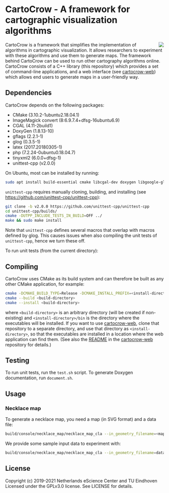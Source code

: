 # CartoCrow - A framework for cartographic visualization algorithms

<img align="right" src="https://user-images.githubusercontent.com/7533280/122964753-ddca4b00-d387-11eb-8320-7ba7bbb7e496.png">

CartoCrow is a framework that simplifies the implementation of algorithms in cartographic visualization. It allows researchers to experiment with these algorithms and use them to generate maps. The framework behind CartoCrow can be used to run other cartography algorithms online. CartoCrow consists of a C++ library (this repository) which provides a set of command-line applications, and a web interface (see [cartocrow-web](https://github.com/tue-alga/cartocrow-web)) which allows end users to generate maps in a user-friendly way.


## Dependencies

CartoCrow depends on the following packages:

* CMake (3.10.2-1ubuntu2.18.04.1)
* ImageMagick convert (8:6.9.7.4+dfsg-16ubuntu6.9)
* CGAL (4.11-2build1)
* DoxyGen (1.8.13-10)
* gflags (2.2.1-1)
* glog (0.3.5-1)
* latex (2017.20180305-1)
* php (7.2.24-0ubuntu0.18.04.7)
* tinyxml2 (6.0.0+dfsg-1)
* unittest-cpp (v2.0.0)

On Ubuntu, most can be installed by running:

```sh
sudo apt install build-essential cmake libcgal-dev doxygen libgoogle-glog-dev libgflags-dev imagemagick-6.q16 texlive-xetex php7.2-cli libtinyxml2-dev
```

`unittest-cpp` requires manually cloning, building, and installing (see https://github.com/unittest-cpp/unittest-cpp):
```sh
git clone -b v2.0.0 https://github.com/unittest-cpp/unittest-cpp
cd unittest-cpp/builds/
cmake -DUTPP_INCLUDE_TESTS_IN_BUILD=OFF ../
make && sudo make install
```
Note that `unittest-cpp` defines several macros that overlap with macros defined by glog. This causes issues when also compiling the unit tests of `unittest-cpp`, hence we turn these off.

To run unit tests (from the current directory):


## Compiling

CartoCrow uses CMake as its build system and can therefore be built as any other CMake application, for example:

```sh
cmake -DCMAKE_BUILD_TYPE=Release -DCMAKE_INSTALL_PREFIX=<install-directory> -S . -B <build-directory>
cmake --build <build-directory>
cmake --install <build-directory>
```

where `<build-directory>` is an arbitrary directory (will be created if non-existing) and `<install-directory>/bin` is the directory where the executables will be installed. If you want to use [cartocrow-web](https://github.com/tue-alga/cartocrow-web), clone that repository to a separate directory, and use that directory as `<install-directory>`, so that the executables are installed in a location where the web application can find them. (See also the [README](https://github.com/tue-alga/cartocrow-web/blob/master/README.md) in the [cartocrow-web](https://github.com/tue-alga/cartocrow-web) repository for details.)


## Testing

To run unit tests, run the `test.sh` script. To generate Doxygen documentation, run `document.sh`.


## Usage

### Necklace map

To generate a necklace map, you need a map (in SVG format) and a data file:

```bash
build/console/necklace_map/necklace_map_cla --in_geometry_filename=<map_file> --in_data_filename=<data_file> --in_value_name=<column_name> --out_filename=<output_file>
```

We provide some sample input data to experiment with:

```bash
build/console/necklace_map/necklace_map_cla --in_geometry_filename=data/necklace_map/wEU.svg --in_data_filename=data/necklace_map/wEU.txt --in_value_name=value
```


## License

Copyright (c) 2019-2021 Netherlands eScience Center and TU Eindhoven
Licensed under the GPLv3.0 license. See LICENSE for details.

